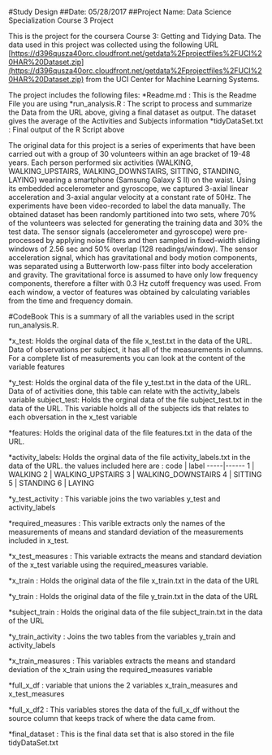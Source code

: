 #Study Design
##Date: 05/28/2017
##Project Name: Data Science Specialization Course 3 Project

This is the project for the coursera Course 3: Getting and Tidying Data. 
The data used in this project was collected using the following URL
[https://d396qusza40orc.cloudfront.net/getdata%2Fprojectfiles%2FUCI%20HAR%20Dataset.zip](https://d396qusza40orc.cloudfront.net/getdata%2Fprojectfiles%2FUCI%20HAR%20Dataset.zip)
from the UCI Center for Machine Learning Systems.

The project includes the following files:
*Readme.md : This is the Readme File you are using
*run_analysis.R : The script to process and summarize the Data from the URL above, giving a final dataset as output. The dataset gives the average of the Activities and Subjects information
*tidyDataSet.txt : Final output of the R Script above

The original data for this project is a series of experiments that have been carried out with a group of 30 volunteers within an age bracket of 19-48 years. Each person performed six activities (WALKING, WALKING_UPSTAIRS, WALKING_DOWNSTAIRS, SITTING, STANDING, LAYING) wearing a smartphone (Samsung Galaxy S II) on the waist. Using its embedded accelerometer and gyroscope, we captured 3-axial linear acceleration and 3-axial angular velocity at a constant rate of 50Hz. The experiments have been video-recorded to label the data manually. The obtained dataset has been randomly partitioned into two sets, where 70% of the volunteers was selected for generating the training data and 30% the test data. 
The sensor signals (accelerometer and gyroscope) were pre-processed by applying noise filters and then sampled in fixed-width sliding windows of 2.56 sec and 50% overlap (128 readings/window). The sensor acceleration signal, which has gravitational and body motion components, was separated using a Butterworth low-pass filter into body acceleration and gravity. The gravitational force is assumed to have only low frequency components, therefore a filter with 0.3 Hz cutoff frequency was used. From each window, a vector of features was obtained by calculating variables from the time and frequency domain.

#CodeBook
This is a summary of all the variables used in the script run_analysis.R.

*x_test: Holds the orginal data of the file x_test.txt in the data of the URL. Data of observations per subject, it has all of the measurements in columns. For a complete list of measurements you can look at the content of the variable features

*y_test: Holds the orginal data of the file y_test.txt in the data of the URL. Data of of activities done, this table can relate with the activity_labels variable
subject_test: Holds the orginal data of the file subject_test.txt in the data of the URL. This variable holds all of the subjects ids that relates to each obversation in the x_test variable

*features: Holds the original data of the file features.txt in the data of the URL.

*activity_labels: Holds the orginal data of the file activity_labels.txt in the data of the URL.
the values included here are :
code | label
-----|------
1 | WALKING
2 | WALKING_UPSTAIRS
3 | WALKING_DOWNSTAIRS
4 | SITTING
5 | STANDING
6 | LAYING

*y_test_activity : This variable joins the two variables y_test and activity_labels

*required_measures : This varible extracts only the names of the measurements of  means and standard deviation of the measurements included in x_test.

*x_test_measures : This variable extracts the means and standard deviation of the x_test variable using the required_measures variable.

*x_train : Holds the original data of the file x_train.txt in the data of the URL

*y_train : Holds the original data of the file y_train.txt in the data of the URL

*subject_train : Holds the original data of the file subject_train.txt in the data of the URL

*y_train_activity : Joins the two tables from the variables y_train and activity_labels

*x_train_measures : This variables extracts the means and standard deviation of the x_train using the required_measures variable

*full_x_df : variable that unions the 2 variables x_train_measures and x_test_measures

*full_x_df2 : This variables stores the data of the full_x_df without the source column that keeps track of where the data came from.

*final_dataset : This is the final data set that is also stored in the file tidyDataSet.txt







